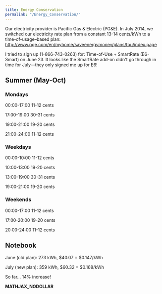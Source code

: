 ```yaml
---
title: Energy Conservation
permalink: "/Energy_Conservation/"
---
```


Our electricity provider is Pacific Gas & Electric (PG&E). In July 2014, we switched our electricity rate plan from a constant 13-14 cents/kWh to a time-of-usage–based plan: <http://www.pge.com/en/myhome/saveenergymoney/plans/tou/index.page>

I tried to sign up (1-866-743-0263) for: Time-of-Use + SmartRate (E6-Smart) on June 23. It looks like the SmartRate add-on didn't go through in time for July—they only signed me up for E6!

Summer (May-Oct)
----------------

### Mondays

00:00-17:00 11-12 cents

17:00-19:00 30-31 cents

19:00-21:00 19-20 cents

21:00-24:00 11-12 cents

### Weekdays

00:00-10:00 11-12 cents

10:00-13:00 19-20 cents

13:00-19:00 30-31 cents

19:00-21:00 19-20 cents

### Weekends

00:00-17:00 11-12 cents

17:00-20:00 19-20 cents

20:00-24:00 11-12 cents

Notebook
--------

June (old plan): 273 kWh, $40.07 = $0.147/kWh

July (new plan): 359 kWh, $60.32 = $0.168/kWh

So far... 14% increase!

__MATHJAX_NODOLLAR__